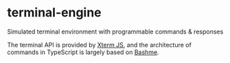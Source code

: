 # terminal-engine
Simulated terminal environment with programmable commands & responses

The terminal API is provided by [Xterm JS](https://github.com/xtermjs/xterm.js/), and the architecture of commands in TypeScript is largely based on [Bashme](https://github.com/agurodriguez/bashme).
